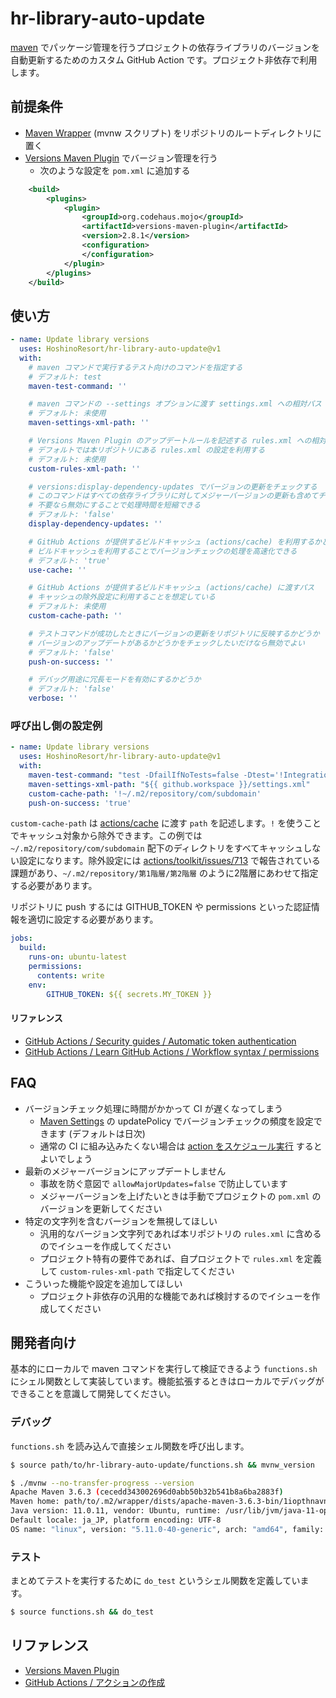 # hr-library-auto-update

[maven](https://maven.apache.org/) でパッケージ管理を行うプロジェクトの依存ライブラリのバージョンを自動更新するためのカスタム GitHub Action です。プロジェクト非依存で利用します。

## 前提条件

* [Maven Wrapper](https://github.com/takari/maven-wrapper) (mvnw スクリプト) をリポジトリのルートディレクトリに置く
* [Versions Maven Plugin](https://www.mojohaus.org/versions-maven-plugin/) でバージョン管理を行う
  * 次のような設定を `pom.xml` に追加する

```xml
    <build>
        <plugins>
            <plugin>
                <groupId>org.codehaus.mojo</groupId>
                <artifactId>versions-maven-plugin</artifactId>
                <version>2.8.1</version>
                <configuration>
                </configuration>
            </plugin>
        </plugins>
    </build>
```

## 使い方

```yml
- name: Update library versions
  uses: HoshinoResort/hr-library-auto-update@v1
  with:
    # maven コマンドで実行するテスト向けのコマンドを指定する
    # デフォルト: test
    maven-test-command: ''

    # maven コマンドの --settings オプションに渡す settings.xml への相対パス
    # デフォルト: 未使用
    maven-settings-xml-path: ''

    # Versions Maven Plugin のアップデートルールを記述する rules.xml への相対パス
    # デフォルトでは本リポジトリにある rules.xml の設定を利用する
    # デフォルト: 未使用
    custom-rules-xml-path: ''

    # versions:display-dependency-updates でバージョンの更新をチェックする
    # このコマンドはすべての依存ライブラリに対してメジャーバージョンの更新も含めてチェックする
    # 不要なら無効にすることで処理時間を短縮できる
    # デフォルト: 'false'
    display-dependency-updates: ''

    # GitHub Actions が提供するビルドキャッシュ (actions/cache) を利用するかどうか
    # ビルドキャッシュを利用することでバージョンチェックの処理を高速化できる
    # デフォルト: 'true'
    use-cache: ''

    # GitHub Actions が提供するビルドキャッシュ (actions/cache) に渡すパス
    # キャッシュの除外設定に利用することを想定している
    # デフォルト: 未使用
    custom-cache-path: ''

    # テストコマンドが成功したときにバージョンの更新をリポジトリに反映するかどうか
    # バージョンのアップデートがあるかどうかをチェックしたいだけなら無効でよい
    # デフォルト: 'false'
    push-on-success: ''

    # デバッグ用途に冗長モードを有効にするかどうか
    # デフォルト: 'false'
    verbose: ''
```

### 呼び出し側の設定例

```yml
- name: Update library versions
  uses: HoshinoResort/hr-library-auto-update@v1
  with:
    maven-test-command: "test -DfailIfNoTests=false -Dtest='!IntegrationTest'"
    maven-settings-xml-path: "${{ github.workspace }}/settings.xml"
    custom-cache-path: '!~/.m2/repository/com/subdomain'
    push-on-success: 'true'
```

`custom-cache-path` は [actions/cache](https://github.com/actions/cache) に渡す `path` を記述します。`!` を使うことでキャッシュ対象から除外できます。この例では `~/.m2/repository/com/subdomain` 配下のディレクトリをすべてキャッシュしない設定になります。除外設定には [actions/toolkit/issues/713](https://github.com/actions/toolkit/issues/713#issuecomment-850321461) で報告されている課題があり、`~/.m2/repository/第1階層/第2階層` のように2階層にあわせて指定する必要があります。

リポジトリに push するには GITHUB_TOKEN や permissions といった認証情報を適切に設定する必要があります。

```yml
jobs:
  build:
    runs-on: ubuntu-latest
    permissions:
      contents: write
    env:
        GITHUB_TOKEN: ${{ secrets.MY_TOKEN }}
```

#### リファレンス

* [GitHub Actions / Security guides / Automatic token authentication](https://docs.github.com/ja/actions/security-guides/automatic-token-authentication)
* [GitHub Actions / Learn GitHub Actions / Workflow syntax / permissions](https://docs.github.com/ja/actions/learn-github-actions/workflow-syntax-for-github-actions#onworkflow_dispatchinputs)

## FAQ

* バージョンチェック処理に時間がかかって CI が遅くなってしまう
  * [Maven Settings](https://maven.apache.org/ref/current/maven-settings/settings.html) の updatePolicy でバージョンチェックの頻度を設定できます (デフォルトは日次)
  * 通常の CI に組み込みたくない場合は [action をスケジュール実行](https://docs.github.com/ja/actions/using-workflows/events-that-trigger-workflows#schedule) するとよいでしょう
* 最新のメジャーバージョンにアップデートしません
  * 事故を防ぐ意図で `allowMajorUpdates=false` で防止しています
  * メジャーバージョンを上げたいときは手動でプロジェクトの `pom.xml` のバージョンを更新してください
* 特定の文字列を含むバージョンを無視してほしい
  * 汎用的なバージョン文字列であれば本リポジトリの `rules.xml` に含めるのでイシューを作成してください
  * プロジェクト特有の要件であれば、自プロジェクトで `rules.xml` を定義して `custom-rules-xml-path` で指定してください
* こういった機能や設定を追加してほしい
   * プロジェクト非依存の汎用的な機能であれば検討するのでイシューを作成してください

## 開発者向け

基本的にローカルで maven コマンドを実行して検証できるよう `functions.sh` にシェル関数として実装しています。機能拡張するときはローカルでデバッグができることを意識して開発してください。

### デバッグ

`functions.sh` を読み込んで直接シェル関数を呼び出します。

```bash
$ source path/to/hr-library-auto-update/functions.sh && mvnw_version

$ ./mvnw --no-transfer-progress --version
Apache Maven 3.6.3 (cecedd343002696d0abb50b32b541b8a6ba2883f)
Maven home: path/to/.m2/wrapper/dists/apache-maven-3.6.3-bin/1iopthnavndlasol9gbrbg6bf2/apache-maven-3.6.3
Java version: 11.0.11, vendor: Ubuntu, runtime: /usr/lib/jvm/java-11-openjdk-amd64
Default locale: ja_JP, platform encoding: UTF-8
OS name: "linux", version: "5.11.0-40-generic", arch: "amd64", family: "unix"
```

### テスト

まとめてテストを実行するために `do_test` というシェル関数を定義しています。

```bash
$ source functions.sh && do_test
```

## リファレンス

* [Versions Maven Plugin](https://www.mojohaus.org/versions-maven-plugin/index.html)
* [GitHub Actions / アクションの作成](https://docs.github.com/ja/actions/creating-actions)
